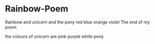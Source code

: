 # Rainbow-Poem
Rainbow and unicorn and the pony
red
blue
orange
violet
The end of my poem

the colours of unicorn are 
pink
purple
white
pony

